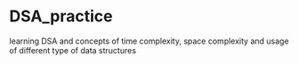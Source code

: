 # DSA_practice
learning DSA and concepts of time complexity, space complexity and usage of different type of data structures
